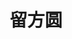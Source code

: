 ---
# Display name

title: 留方圆
user_groups: ["Current Master Students"]



organizations:
- name: 2016- 

Interests:
- 

---